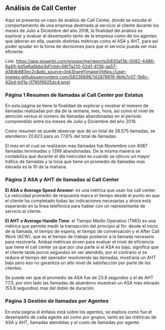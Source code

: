 ## Análisis de Call Center
  
  Aquí se presenta un caso de análisis de Call Center, donde se estudia el comportamiento de una empresa destinada al servicio al cliente durante los meses de Julio a Diciembre del año 2018, la finalidad del análisis es explorar y evaluar el desempeño tanto de la empresa como de los agentes que laboran en ella, usando distintas métricas como el ASA y AHT, para así poder ayudar en la toma de decisiones para que el servicio pueda ser mas eficiente.

Link: https://app.powerbi.com/groups/me/reports/b830af3b-0082-4486-8a49-bd5e6a6bbe3d?ctid=08f7a210-02d1-4136-aa57-d38db883ec2c&pbi_source=linkShare![image](https://user-images.githubusercontent.com/58336896/142878819-6bfe7c07-1b6c-42bd-b01a-0790f9925dc4.png)

### Página 1 Resumen de llamadas al Call Center por Estatus

   En esta página se tiene la finalidad de explorar y mostrar el número de llamadas realizadas por día de la semana, mes, hora, así como el nivel de atención versus el número de llamadas abandonadas en el periodo comprendido entre los meses de Julio y Diciembre del año 2018.

Como resumen se puede observar que de un total de 26.575 llamadas, se atendieron 20.623 para un 77,6% del total de llamadas.

   El mes en el cual se realizaron mas llamadas fue Noviembre con 4087 llamadas terminadas y 1399 abandonadas. De la misma manera se contabiliza que durante el día miercoles es cuando se obtuvo un mayor tráfico de llamadas y la hora que tiene un promedio de llamadas mas elevada es la 10 de la mañana.

### Página 2 ASA y AHT de llamadas al Call Center 

   **El ASA o Average Speed Answer:** es una métrica que usan los call center. La velocidad promedio de respuesta marca el tiempo desde el punto en que el cliente ha completado todas las indicaciones necesarias y ahora está esperando en la línea telefónica para hablar con un representante de servicio al cliente.
   
   **El AHT o Average Handle Time:** el Tiempo Medio Operativo (TMO) es una métrica que permite medir la transacción del principio al fin: desde el inicio de la llamada, el tiempo de espera, el tiempo de conversación y el After Call Work (ACW), que es el tiempo de trabajo posterior a la llamada necesario para resolverla. Ambas métricas sirven para evaluar el nivel de eficiencia que tiene el call center ya que por una parte si el ASA es bajo, significa que el cliente tarda pocos segundos en ser atendido, por el contrario si se reduce el tiempo del operador resolviendo las llamadas, mostraria un AHT bajo pero eso no garantiza un alto nivel de satisfacción por parte de los clientes.
   
   Se puede ver que el promedio de ASA fue de 23.8 segundos y el de AHT 77.5, por otro lado las llamadas de abandono muestran un ASA mas elevado (53.8 segundos) mas del doble de duración.
   
### Página 3 Gestión de llamadas por Agentes
   
   En esta página el énfasis está sobre los agentes, se explora como fue el desempeño de cada agente asi como por grupos, tanto en las métricas de ASA y AHT, llamadas atendidas y el costo de llamadas por agente. 

